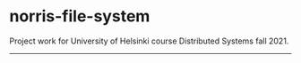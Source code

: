 # norris-file-system

Project work for University of Helsinki course Distributed Systems fall 2021.
***

